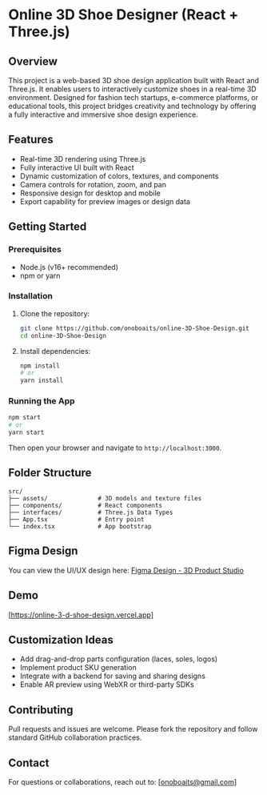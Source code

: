 # Online 3D Shoe Designer (React + Three.js)

## Overview

This project is a web-based 3D shoe design application built with React and Three.js. It enables users to interactively customize shoes in a real-time 3D environment. Designed for fashion tech startups, e-commerce platforms, or educational tools, this project bridges creativity and technology by offering a fully interactive and immersive shoe design experience.

## Features

- Real-time 3D rendering using Three.js
- Fully interactive UI built with React
- Dynamic customization of colors, textures, and components
- Camera controls for rotation, zoom, and pan
- Responsive design for desktop and mobile
- Export capability for preview images or design data

## Getting Started

### Prerequisites

- Node.js (v16+ recommended)
- npm or yarn

### Installation

1. Clone the repository:
   ```bash
   git clone https://github.com/onoboaits/online-3D-Shoe-Design.git
   cd online-3D-Shoe-Design
   ```
2. Install dependencies:
   ```bash
   npm install
   # or
   yarn install
   ```

### Running the App

```bash
npm start
# or
yarn start
```

Then open your browser and navigate to `http://localhost:3000`.

## Folder Structure

```
src/
├── assets/              # 3D models and texture files
├── components/          # React components
├── interfaces/          # Three.js Data Types
├── App.tsx              # Entry point
└── index.tsx            # App bootstrap
```

## Figma Design

You can view the UI/UX design here: [Figma Design - 3D Product Studio](https://www.figma.com/design/VMnrICcfI2g9T42SEnuUsH/3d-Product-Studio?node-id=19-35\&p=f\&t=7BgX9JK4HYlYb69M-0)

## Demo

[https://online-3-d-shoe-design.vercel.app]

## Customization Ideas

- Add drag-and-drop parts configuration (laces, soles, logos)
- Implement product SKU generation
- Integrate with a backend for saving and sharing designs
- Enable AR preview using WebXR or third-party SDKs

## Contributing

Pull requests and issues are welcome. Please fork the repository and follow standard GitHub collaboration practices.


## Contact

For questions or collaborations, reach out to: [onoboaits@gmail.com]


